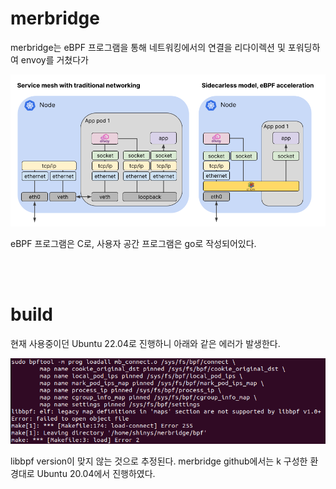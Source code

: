 # merbridge

merbridge는 eBPF 프로그램을 통해 네트워킹에서의 연결을 리다이렉션 및 포워딩하여 envoy를 거쳤다가 

<img src="../../.picture/envoy.png" />

eBPF 프로그램은 C로, 사용자 공간 프로그램은 go로 작성되어있다.

<br></br>

# build

현재 사용중이던 Ubuntu 22.04로 진행하니 아래와 같은 에러가 발생한다.

<img src="../../.picture/merbridge-libbpf-version-error.PNG" />

libbpf version이 맞지 않는 것으로 추정된다. merbridge github에서는 k 구성한 환경대로 Ubuntu 20.04에서 진행하였다.
